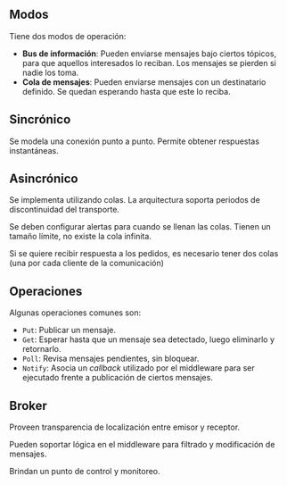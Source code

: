 ## Modos

Tiene dos modos de operación:

- **Bus de información**: Pueden enviarse mensajes bajo ciertos tópicos, para que aquellos interesados lo reciban. Los mensajes se pierden si nadie los toma.
- **Cola de mensajes**: Pueden enviarse mensajes con un destinatario definido. Se quedan esperando hasta que este lo reciba.

## Sincrónico

Se modela una conexión punto a punto. Permite obtener respuestas instantáneas.

## Asincrónico

Se implementa utilizando colas. La arquitectura soporta periodos de discontinuidad del transporte.

Se deben configurar alertas para cuando se llenan las colas. Tienen un tamaño límite, no existe la cola infinita.

Si se quiere recibir respuesta a los pedidos, es necesario tener dos colas (una por cada cliente de la comunicación)

## Operaciones

Algunas operaciones comunes son:

- `Put`: Publicar un mensaje.
- `Get`: Esperar hasta que un mensaje sea detectado, luego eliminarlo y retornarlo.
- `Poll`: Revisa mensajes pendientes, sin bloquear.
- `Notify`: Asocia un *callback* utilizado por el middleware para ser ejecutado frente a publicación de ciertos mensajes.

## Broker

Proveen transparencia de localización entre emisor y receptor.

Pueden soportar lógica en el middleware para filtrado y modificación de mensajes.

Brindan un punto de control y monitoreo.
